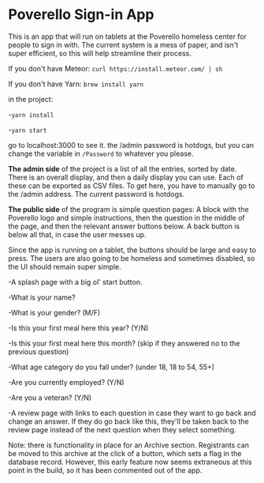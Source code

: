 # Poverello Sign-in App

This is an app that will run on tablets at the Poverello homeless center for people to sign in with. The current system is a mess of paper, and isn't super efficient, so this will help streamline their process.

If you don't have Meteor:
`curl https://install.meteor.com/ | sh`

If you don't have Yarn:
`brew install yarn`

in the project:

-`yarn install`

-`yarn start`

go to localhost:3000 to see it. the /admin password is hotdogs, but you can change the variable in `/Password` to whatever you please.

__The admin side__ of the project is a list of all the entries, sorted by date. There is an overall display, and then a daily display you can use. Each of these can be exported as CSV files. To get here, you have to manually go to the /admin address. The current password is hotdogs.

__The public side__ of the program is simple question pages: A block with the Poverello logo and simple instructions, then the question in the middle of the page, and then the relevant answer buttons below. A back button is below all that, in case the user messes up.

Since the app is running on a tablet, the buttons should be large and easy to press. The users are also going to be homeless and sometimes disabled, so the UI should remain super simple.

-A splash page with a big ol' start button.

-What is your name?

-What is your gender? (M/F)

-Is this your first meal here this year? (Y/N)

-Is this your first meal here this month? (skip if they answered no to the previous question)

-What age category do you fall under? (under 18, 18 to 54, 55+)

-Are you currently employed? (Y/N)

-Are you a veteran? (Y/N)

-A review page with links to each question in case they want to go back and change an answer. If they do go back like this, they'll be taken back to the review page instead of the next question when they select something.

Note: there is functionality in place for an Archive section. Registrants can be moved to this archive at the click of a button, which sets a flag in the database record. However, this early feature now seems extraneous at this point in the build, so it has been commented out of the app.
